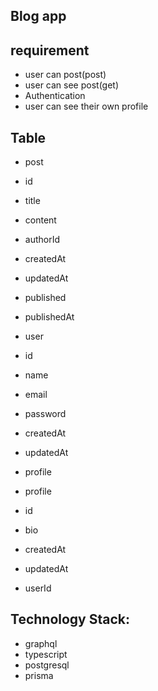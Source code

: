 ## Blog app

## requirement

- user can post(post)
- user can see post(get)
- Authentication
- user can see their own profile

## Table

- post

- id
- title
- content
- authorId
- createdAt
- updatedAt
- published
- publishedAt

- user
- id
- name
- email
- password
- createdAt
- updatedAt
- profile

- profile
- id
- bio
- createdAt
- updatedAt
- userId

## Technology Stack:

- graphql
- typescript
- postgresql
- prisma
